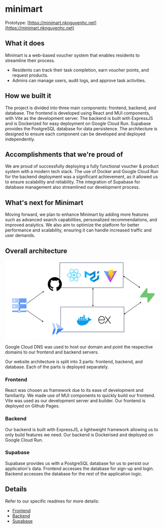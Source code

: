 # minimart

Prototype: [https://minimart.nknguyenhc.net](https://minimart.nknguyenhc.net)

## What it does

Minimart is a web-based voucher system that enables residents to streamline their process.

* Residents can track their task completion, earn voucher points, and request products.
* Admins can manage users, audit logs, and approve task activities.

## How we built it

The project is divided into three main components: frontend, backend, and database. The frontend is developed using React and MUI components, with Vite as the development server. The backend is built with ExpressJS and is Dockerized for easy deployment on Google Cloud Run. Supabase provides the PostgreSQL database for data persistence. The architecture is designed to ensure each component can be developed and deployed independently.

## Accomplishments that we're proud of

We are proud of successfully deploying a fully functional voucher & product system with a modern tech stack. The use of Docker and Google Cloud Run for the backend deployment was a significant achievement, as it allowed us to ensure scalability and reliability. The integration of Supabase for database management also streamlined our development process.

## What's next for Minimart

Moving forward, we plan to enhance Minimart by adding more features such as advanced search capabilities, personalized recommendations, and improved analytics. We also aim to optimize the platform for better performance and scalability, ensuring it can handle increased traffic and user demands.

## Overall architecture

![Architecture](./architecture.png)

Google Cloud DNS was used to host our domain and point the respective domains to our frontend and backend servers.

Our website architecture is split into 3 parts: frontend, backend, and database. Each of the parts is deployed separately.

### Frontend

React was chosen as framework due to its ease of development and familiarity. We made use of MUI components to quickly build our frontend. Vite was used as our development server and builder. Our frontend is deployed on Github Pages.

### Backend

Our backend is built with ExpressJS, a lightweight framework allowing us to only build features we need. Our backend is Dockerised and deployed on Google Cloud Run.

### Supabase

Supabase provides us with a PostgreSQL database for us to persist our application's data. Frontend accesses the database for sign-up and login. Backend accesses the database for the rest of the application logic.

## Details

Refer to our specific readmes for more details:

* [Frontend](./frontend/README.md)
* [Backend](./backend/README.md)
* [Supabase](./supabase/README.md)
